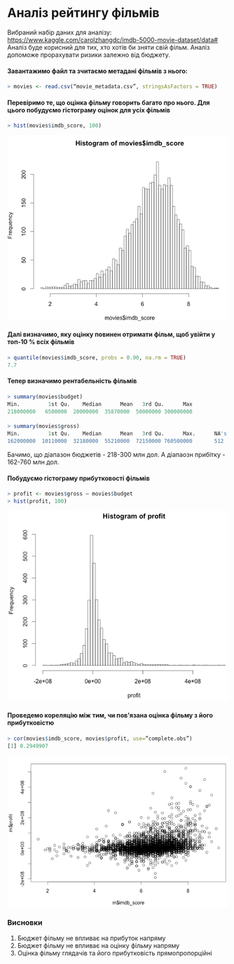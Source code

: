 # Аналіз рейтингу фільмів

Вибраний набір даних для аналізу: https://www.kaggle.com/carolzhangdc/imdb-5000-movie-dataset/data#
Аналіз буде корисний для тих, хто хотів би зняти свій фільм. Аналіз допоможе прорахувати ризики залежно від бюджету.


#### Завантажимо файл та зчитаємо метадані фільмів з нього:

```r
> movies <- read.csv(“movie_metadata.csv”, stringsAsFactors = TRUE)
```

#### Перевіримо те, що оцінка фільму говорить багато про нього. Для цього побудуємо гістограму оцінок для усіх фільмів

```r
> hist(movies$imdb_score, 100)
``` 
![](hist_score.png)

#### Далі визначимо, яку оцінку повинен отримати фільм, щоб увійти у топ-10 % всіх фільмів

```r
> quantile(movies$imdb_score, probs = 0.90, na.rm = TRUE)
7.7
```

#### Тепер визначимо рентабельність фільмів

```r
> summary(movies$budget)
Min.         1st Qu.    Median      Mean   3rd Qu.      Max
218000000   6500000  20000000  35870000  50000000 300000000

> summary(movies$gross)
Min.         1st Qu.    Median      Mean   3rd Qu.      Max.      NA's 
162000000  10110000  32180000  55210000  72150000 760500000       512
```

Бачимо, що діапазон бюджетів - 218-300 млн дол.
А діапаозн прибітку - 162-760 млн дол.

#### Побудуємо гістограму прибутковості фільмів

```r
> profit <- movies$gross — movies$budget
> hist(profit, 100)
``` 
![](hist_profit.png)


#### Проведемо кореляцію між тим, чи пов'язана оцінка фільму з його прибутковістю

```r
> cor(movies$imdb_score, movies$profit, use=”complete.obs”)
[1] 0.2949907
```
![](corr_scoreToProfit.png)


### Висновки

1. Бюджет фільму не впливає на прибуток напряму
2. Бюджет фільму не впливає на оцінку фільму напряму
3. Оцінка фільму глядачів та його прибутковість прямопропорційні